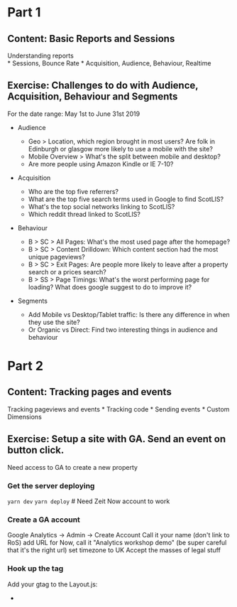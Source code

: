 # Part 1

## Content: Basic Reports and Sessions

Understanding reports    
    * Sessions, Bounce Rate
    * Acquisition, Audience, Behaviour, Realtime

## Exercise: Challenges to do with Audience, Acquisition, Behaviour and Segments

For the date range: May 1st to June 31st 2019

* Audience
  * Geo > Location, which region brought in most users? Are folk in Edinburgh or glasgow more likely to use a mobile with the site?
  * Mobile Overview > What's the split between mobile and desktop?
  * Are more people using Amazon Kindle or IE 7-10?

* Acquisition
  * Who are the top five referrers?
  * What are the top five search terms used in Google to find ScotLIS?
  * What's the top social networks linking to ScotLIS?
  * Which reddit thread linked to ScotLIS?

* Behaviour
  * B > SC > All Pages: What's the most used page after the homepage?
  * B > SC > Content Drilldown: Which content section had the most unique pageviews?
  * B > SC > Exit Pages: Are people more likely to leave after a property search or a prices search?
  * B > SS > Page Timings: What's the worst performing page for loading? What does google suggest to do to improve it?

* Segments
  * Add Mobile vs Desktop/Tablet traffic: Is there any difference in when they use the site?
  * Or Organic vs Direct: Find two interesting things in audience and behaviour


# Part 2

## Content: Tracking pages and events

Tracking pageviews and events
    * Tracking code
    * Sending events
    * Custom Dimensions

## Exercise: Setup a site with GA. Send an event on button click.

Need access to GA to create a new property

### Get the server deploying

`yarn dev`
`yarn deploy` # Need Zeit Now account to work

### Create a GA account

Google Analytics -> Admin -> Create Account
Call it your name
(don't link to RoS)
add URL for Now, call it "Analytics workshop demo" (be super careful that it's the right url)
set timezone to UK
Accept the masses of legal stuff

### Hook up the tag

Add your gtag to the Layout.js:
 * <script dangerouslySetInnerHTML
 * Or use a package to do it
Deploy
See the "Real Time" reports. Others won't work until tomorrow.

### Send an event when the user clicks on something

https://developers.google.com/analytics/devguides/collection/gtagjs/events
Add onto the 'About' page when someone clicks 'sign up' to mailing list

# Part 3

## Content: Views, Accounts and Properties

View
    * (Organisation), Account, Property, View
    * View best practices and filters

## Exercise: Create three views (master, raw test)

http://www.botsimulator.com/

# Part 4

## Content: Goals. Macro and Micro

Setting up goals
    * Macro vs Micro
    * Goal Funnels
    * GA destination goals

## Exercise: Create destination goal and funnel for your site


# Part 5

## Content: Experiments and Statistics

A/B testing
    * Statistics science

## Exercise: Design an experiment and figure out how you can measure it


# Part 6

## Content: Google Optimize

A/B testing
    * Google Optimize

## Exercise: Create A/B test for your site


# Stuff

https://developers.google.com/optimize/devguides/experiments

New app - next.js?
New ga account
setup goal of getting to buy page
Landing -> product -> purchase
Add cypress test to go through and drop off (add randomness to achieving goal)
setup variant in Google Optimizer
create variant which is better in app (plus randomizer)

Good link:
https://www.slideshare.net/MasterCertifiedTrainers/map-it-using-the-4-cs-to-design-and-deliver-great-training-8962691
